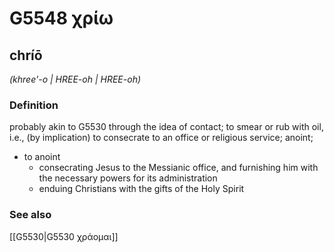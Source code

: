 # G5548 χρίω

## chríō

_(khree'-o | HREE-oh | HREE-oh)_

### Definition

probably akin to G5530 through the idea of contact; to smear or rub with oil, i.e., (by implication) to consecrate to an office or religious service; anoint; 

- to anoint
  - consecrating Jesus to the Messianic office, and furnishing him with the necessary powers for its administration
  - enduing Christians with the gifts of the Holy Spirit

### See also

[[G5530|G5530 χράομαι]]

